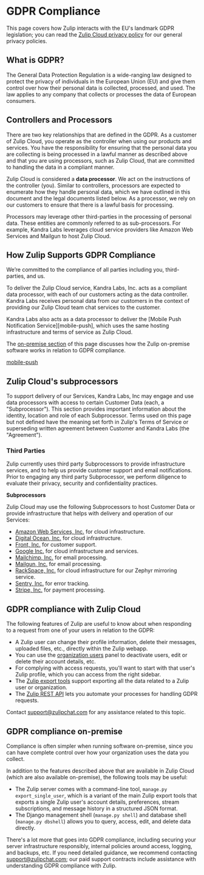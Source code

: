 # GDPR Compliance

This page covers how Zulip interacts with the EU's landmark GDPR
legislation; you can read the
[Zulip Cloud privacy policy](https://zulipchat.com/privacy) for our
general privacy policies.

## What is GDPR?

The General Data Protection Regulation is a wide-ranging law designed
to protect the privacy of individuals in the European Union (EU) and
give them control over how their personal data is collected,
processed, and used.  The law applies to any company that collects or
processes the data of European consumers.

## Controllers and Processors

There are two key relationships that are defined in the GDPR. As a
customer of Zulip Cloud, you operate as the controller when using our
products and services. You have the responsibility for ensuring that
the personal data you are collecting is being processed in a lawful
manner as described above and that you are using processors, such as
Zulip Cloud, that are committed to handling the data in a compliant
manner.

Zulip Cloud is considered a **data processor**. We act on the
instructions of the controller (you). Similar to controllers,
processors are expected to enumerate how they handle personal data,
which we have outlined in this document and the legal documents listed
below. As a processor, we rely on our customers to ensure that there
is a lawful basis for processing.

Processors may leverage other third-parties in the processing of
personal data. These entities are commonly referred to as
sub-processors. For example, Kandra Labs leverages cloud service
providers like Amazon Web Services and Mailgun to host Zulip Cloud.

## How Zulip Supports GDPR Compliance

We’re committed to the compliance of all parties including you,
third-parties, and us.

To deliver the Zulip Cloud service, Kandra Labs, Inc. acts as a
compliant data processor, with each of our customers acting as the
data controller.  Kandra Labs receives personal data from our
customers in the context of providing our Zulip Cloud team chat
services to the customer.

Kandra Labs also acts as a data processor to deliver the
[Mobile Push Notification Service][mobile-push], which uses the same
hosting infrastructure and terms of service as Zulip Cloud.

The [on-premise section](#gdpr-compliance-on-premise) of this page
discusses how the Zulip on-premise software works in relation to GDPR
compliance.

[mobile-push](https://zulip.readthedocs.io/en/latest/production/mobile-push-notifications.html)

## Zulip Cloud's subprocessors

To support delivery of our Services, Kandra Labs, Inc may engage and
use data processors with access to certain Customer Data (each, a
"Subprocessor").  This section provides important information about
the identity, location and role of each Subprocessor.  Terms used on
this page but not defined have the meaning set forth in Zulip's Terms
of Service or superseding written agreement between Customer and
Kandra Labs (the "Agreement").

### Third Parties

Zulip currently uses third party Subprocessors to provide
infrastructure services, and to help us provide customer support and
email notifications. Prior to engaging any third party Subprocessor,
we perform diligence to evaluate their privacy, security and
confidentiality practices.

**Subprocessors**

Zulip Cloud may use the following Subprocessors to host Customer Data
or provide infrastructure that helps with delivery and operation of
our Services:

* [Amazon Web Services, Inc.](https://aws.amazon.com/compliance/gdpr-center/)
  for cloud infrastructure.
* [Digital Ocean, Inc.](https://www.digitalocean.com/security/gdpr/)
  for cloud infrastructure.
* [Front, Inc.](https://community.frontapp.com/t/x1p4mw/is-front-compliant-with-gdpr)
  for customer support.
* [Google Inc.](https://privacy.google.com/businesses/compliance/) for
  cloud infrastructure and services.
* [Mailchimp, Inc.](https://kb.mailchimp.com/accounts/management/about-the-general-data-protection-regulation)
  for email processing.
* [Mailgun, Inc.](https://www.mailgun.com/gdpr) for email processing.
* [RackSpace, Inc.](https://www.rackspace.com/en-us/gdpr) for cloud
  infrastructure for our Zephyr mirroring service.
* [Sentry, Inc.](https://blog.sentry.io/2018/03/14/gdpr-sentry-and-you)
  for error tracking.
* [Stripe, Inc.](https://stripe.com/guides/general-data-protection-regulation) for payment processing.

## GDPR compliance with Zulip Cloud

The following features of Zulip are useful to know about when
responding to a request from one of your users in relation to the
GDPR:

* A Zulip user can change their profile information, delete their
  messages, uploaded files, etc., directly within the Zulip webapp.
* You can use the [organization users](/#organization/user-list-admin)
  panel to deactivate users, edit or delete their account details,
  etc.
* For complying with access requests, you'll want to start with that
  user's Zulip profile, which you can access from the right sidebar.
* The [Zulip export tools](/help/import-or-export-a-zulip-organization) support exporting
  all the data related to a Zulip user or organization.
* The [Zulip REST API](https://zulipchat.com/api/rest) lets you
  automate your processes for handling GDPR requests.

Contact [support@zulipchat.com](mailto:support@zulipchat.com) for
any assistance related to this topic.

## GDPR compliance on-premise

Compliance is often simpler when running software on-premise, since
you can have complete control over how your organization uses the data
you collect.

In addition to the features described above that are available in
Zulip Cloud (which are also available on-premise), the following tools
may be useful:

* The Zulip server comes with a command-line tool,
  `manage.py export_single_user`, which is a variant of the main Zulip export
  tools that exports a single Zulip user's account details,
  preferences, stream subscriptions, and message history in a
  structured JSON format.
* The Django management shell (`manage.py shell`) and database shell
  (`manage.py dbshell`) allows you to query, access, edit, and delete
  data directly.

There's a lot more that goes into GDPR compliance, including securing
your server infrastructure responsibly, internal policies around
access, logging, and backups, etc.  If you need detailed guidance, we
recommend contacting support@zulipchat.com; our paid support contracts
include assistance with understanding GDPR compliance with Zulip.
